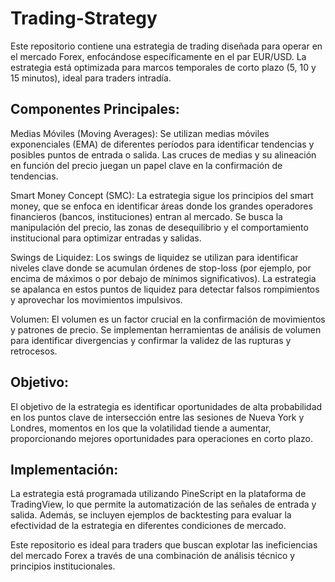 # Trading-Strategy
Este repositorio contiene una estrategia de trading diseñada para operar en el mercado Forex, enfocándose específicamente en el par EUR/USD. La estrategia está optimizada para marcos temporales de corto plazo (5, 10 y 15 minutos), ideal para traders intradía.

## Componentes Principales:

Medias Móviles (Moving Averages): Se utilizan medias móviles exponenciales (EMA) de diferentes períodos para identificar tendencias y posibles puntos de entrada o salida. Las cruces de medias y su alineación en función del precio juegan un papel clave en la confirmación de tendencias.

Smart Money Concept (SMC): La estrategia sigue los principios del smart money, que se enfoca en identificar áreas donde los grandes operadores financieros (bancos, instituciones) entran al mercado. Se busca la manipulación del precio, las zonas de desequilibrio y el comportamiento institucional para optimizar entradas y salidas.

Swings de Liquidez: Los swings de liquidez se utilizan para identificar niveles clave donde se acumulan órdenes de stop-loss (por ejemplo, por encima de máximos o por debajo de mínimos significativos). La estrategia se apalanca en estos puntos de liquidez para detectar falsos rompimientos y aprovechar los movimientos impulsivos.

Volumen: El volumen es un factor crucial en la confirmación de movimientos y patrones de precio. Se implementan herramientas de análisis de volumen para identificar divergencias y confirmar la validez de las rupturas y retrocesos.

## Objetivo:

El objetivo de la estrategia es identificar oportunidades de alta probabilidad en los puntos clave de intersección entre las sesiones de Nueva York y Londres, momentos en los que la volatilidad tiende a aumentar, proporcionando mejores oportunidades para operaciones en corto plazo.

## Implementación:

La estrategia está programada utilizando PineScript en la plataforma de TradingView, lo que permite la automatización de las señales de entrada y salida. Además, se incluyen ejemplos de backtesting para evaluar la efectividad de la estrategia en diferentes condiciones de mercado.

Este repositorio es ideal para traders que buscan explotar las ineficiencias del mercado Forex a través de una combinación de análisis técnico y principios institucionales.
